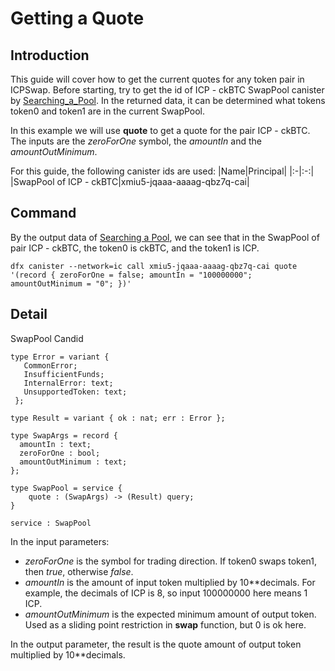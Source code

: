# Getting a Quote

## Introduction

This guide will cover how to get the current quotes for any token pair in ICPSwap. 
Before starting, try to get the id of ICP - ckBTC SwapPool canister by [Searching_a_Pool](../../SwapFactory/01.Searching_a_Pool.md). In the returned data, it can be determined what tokens token0 and token1 are in the current SwapPool.

In this example we will use **quote** to get a quote for the pair ICP - ckBTC. The inputs are the *zeroForOne* symbol, the *amountIn* and the *amountOutMinimum*.

For this guide, the following canister ids are used:
|Name|Principal|
|:-|:-:|
|SwapPool of ICP - ckBTC|xmiu5-jqaaa-aaaag-qbz7q-cai|

## Command

By the output data of [Searching a Pool](../Factory/Searching%20a%20Pool.md), we can see that in the SwapPool of pair ICP - ckBTC, the token0 is ckBTC, and the token1 is ICP.

```
dfx canister --network=ic call xmiu5-jqaaa-aaaag-qbz7q-cai quote '(record { zeroForOne = false; amountIn = "100000000"; amountOutMinimum = "0"; })'
```

## Detail

SwapPool Candid

```
type Error = variant {
   CommonError;
   InsufficientFunds;
   InternalError: text;
   UnsupportedToken: text;
 };

type Result = variant { ok : nat; err : Error };

type SwapArgs = record {
  amountIn : text;
  zeroForOne : bool;
  amountOutMinimum : text;
};

type SwapPool = service {
    quote : (SwapArgs) -> (Result) query;
}

service : SwapPool
```

In the input parameters:
+ *zeroForOne* is the symbol for trading direction. If token0 swaps token1, then *true*, otherwise *false*.
+ *amountIn* is the amount of input token multiplied by 10**decimals. For example, the decimals of ICP is 8, so input 100000000 here means 1 ICP.
+ *amountOutMinimum* is the expected minimum amount of output token. Used as a sliding point restriction in **swap** function, but 0 is ok here.

In the output parameter, the result is the quote amount of output token multiplied by 10**decimals.
